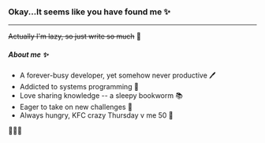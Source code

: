 ### Okay...It seems like you have found me ✨
---
~~Actually I'm lazy, so just write so much~~ 🥺

##### About me ✨
- A forever-busy developer, yet somehow never productive 🖊
- Addicted to systems programming 🐧
- Love sharing knowledge -- a sleepy bookworm 📚
- Eager to take on new challenges 🚀
- Always hungry, KFC crazy Thursday v me 50 🍟

🍟😋🍖